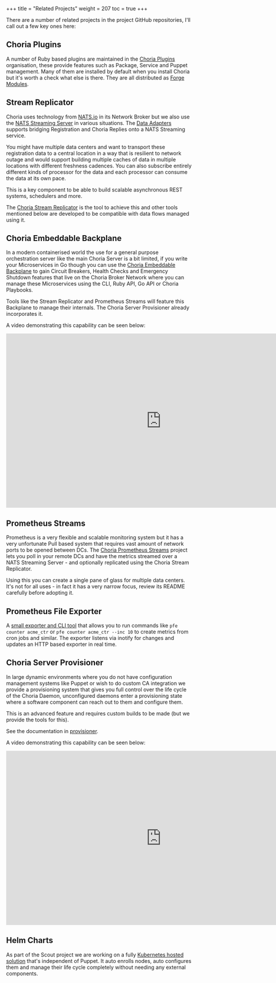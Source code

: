 +++
title = "Related Projects"
weight = 207
toc = true
+++

There are a number of related projects in the project GitHub repositories, I'll call out a few key ones here:

## Choria Plugins

A number of Ruby based plugins are maintained in the [Choria Plugins](https://github.com/choria-plugins) organisation, these provide features such as Package, Service and Puppet management.  Many of them are installed by default when you install Choria but it's worth a check what else is there.  They are all distributed as [Forge Modules](https://forge.puppet.com/choria).

## Stream Replicator

Choria uses technology from [NATS.io](https://nats.io) in its Network Broker but we also use the [NATS Streaming Server](https://github.com/nats-io/nats-streaming-server) in various situations.  The [Data Adapters](../../adapters/) supports bridging Registration and Choria Replies onto a NATS Streaming service.

You might have multiple data centers and want to transport these registration data to a central location in a way that is resilient to network outage and would support building multiple caches of data in multiple locations with different freshness cadences. You can also subscribe entirely different kinds of processor for the data and each processor can consume the data at its own pace.

This is a key component to be able to build scalable asynchronous REST systems, schedulers and more.

The [Choria Stream Replicator](https://github.com/choria-io/stream-replicator) is the tool to achieve this and other tools mentioned below are developed to be compatible with data flows managed using it.

## Choria Embeddable Backplane

In a modern containerised world the use for a general purpose orchestration server like the main Choria Server is a bit limited, if you write your Microservices in Go though you can use the [Choria Embeddable Backplane](https://github.com/choria-io/go-backplane) to gain Circuit Breakers, Health Checks and Emergency Shutdown features that live on the Choria Broker Network where you can manage these Microservices using the CLI, Ruby API, Go API or Choria Playbooks.

Tools like the Stream Replicator and Prometheus Streams will feature this Backplane to manage their internals.  The Choria Server Provisioner already incorporates it.

A video demonstrating this capability can be seen below:

<iframe width="840" height="473" src="https://www.youtube.com/embed/97OqYIT6ynQ" frameborder="0" allow="autoplay; encrypted-media" allowfullscreen></iframe>

## Prometheus Streams

Prometheus is a very flexible and scalable monitoring system but it has a very unfortunate Pull based system that requires vast amount of network ports to be opened between DCs. The [Choria Prometheus Streams](https://github.com/choria-io/prometheus-streams) project lets you poll in your remote DCs and have the metrics streamed over a NATS Streaming Server - and optionally replicated using the Choria Stream Replicator.

Using this you can create a single pane of glass for multiple data centers.  It's not for all uses - in fact it has a very narrow focus, review its README carefully before adopting it.

## Prometheus File Exporter

A [small exporter and CLI tool](https://github.com/choria-io/prometheus-file-exporter) that allows you to run commands like `pfe counter acme_ctr` or `pfe counter acme_ctr --inc 10` to create metrics from cron jobs and similar.  The exporter listens via inotify for changes and updates an HTTP based exporter in real time.

## Choria Server Provisioner

In large dynamic environments where you do not have configuration management systems like Puppet or wish to do custom CA integration we provide a provisioning system that gives you full control over the life cycle of the Choria Daemon, unconfigured daemons enter a provisioning state where a software component can reach out to them and configure them.

This is an advanced feature and requires custom builds to be made (but we provide the tools for this).

See the documentation in [provisioner](https://github.com/choria-io/provisioner).

A video demonstrating this capability can be seen below:

<iframe width="840" height="473" src="https://www.youtube.com/embed/7sGHf55_OQM" frameborder="0" allow="autoplay; encrypted-media" allowfullscreen></iframe>

## Helm Charts

As part of the Scout project we are working on a fully [Kubernetes hosted solution](https://github.com/choria-io/helm) that's independent of Puppet. It auto enrolls nodes, auto configures them and manage their life cycle completely without needing any external components. 
